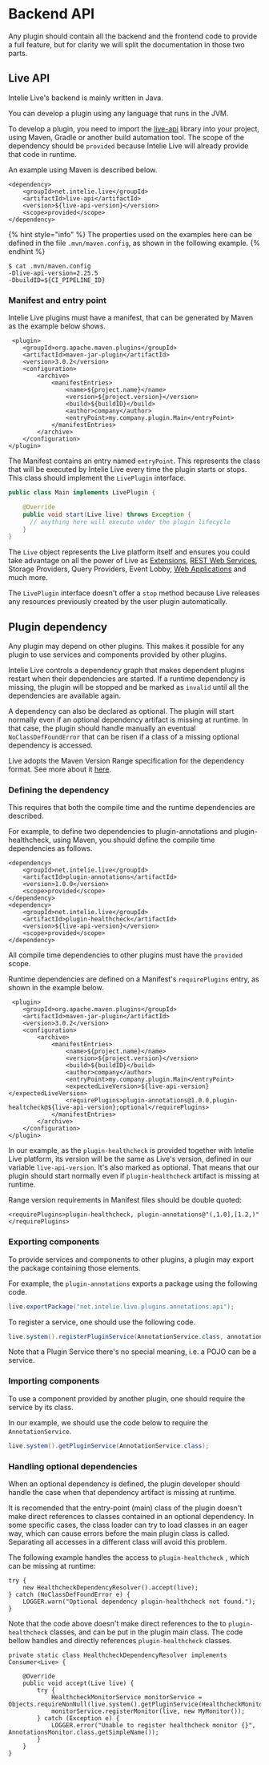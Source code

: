 # Backend API

Any plugin should contain all the backend and the frontend code to provide a full feature, but for clarity we will split the documentation in those two parts.

## Live API

Intelie Live's backend is mainly written in Java.

You can develop a plugin using any language that runs in the JVM.

To develop a plugin, you need to import the [live-api](https://search.maven.org/artifact/net.intelie.live/live-api) library into your project, using Maven, Gradle or another build automation tool. The scope of the dependency should be `provided` because Intelie Live will already provide that code in runtime.

An example using Maven is described below.

```markup
<dependency>
    <groupId>net.intelie.live</groupId>
    <artifactId>live-api</artifactId>
    <version>${live-api-version}</version>
    <scope>provided</scope>
</dependency>
```

{% hint style="info" %}
The properties used on the examples here can be defined in the file `.mvn/maven.config`, as shown in the following example.
{% endhint %}

```markup
$ cat .mvn/maven.config
-Dlive-api-version=2.25.5
-DbuildID=${CI_PIPELINE_ID}
```

### Manifest and entry point

Intelie Live plugins must have a manifest, that can be generated by Maven as the example below shows.

```markup
 <plugin>
    <groupId>org.apache.maven.plugins</groupId>
    <artifactId>maven-jar-plugin</artifactId>
    <version>3.0.2</version>
    <configuration>
        <archive>
            <manifestEntries>
                <name>${project.name}</name>
                <version>${project.version}</version>
                <build>${buildID}</build>
                <author>company</author>
                <entryPoint>my.company.plugin.Main</entryPoint>
            </manifestEntries>
        </archive>
    </configuration>
</plugin>
```

The Manifest contains an entry named `entryPoint`. This represents the class that will be executed by Intelie Live every time the plugin starts or stops. This class should implement the `LivePlugin` interface.

```java
public class Main implements LivePlugin {

    @Override
    public void start(Live live) throws Exception {
      // anything here will execute under the plugin lifecycle
    }
}
```

The `Live` object represents the Live platform itself and ensures you could take advantage on all the power of Live as [Extensions](extensions.md), [REST Web Services](web-services.md), Storage Providers, Query Providers, Event Lobby, [Web Applications](web-setup.md) and much more.

The `LivePlugin` interface doesn't offer a `stop` method because Live releases any resources previously created by the user plugin automatically.

## Plugin dependency

Any plugin may depend on other plugins. This makes it possible for any plugin to use services and components provided by other plugins.

Intelie Live controls a dependency graph that makes dependent plugins restart when their dependencies are started. If a runtime dependency is missing, the plugin will be stopped and be marked as `invalid` until all the dependencies are available again.

A dependency can also be declared as optional. The plugin will start normally even if an optional dependency artifact is missing at runtime. In that case, the plugin should handle manually an eventual `NoClassDefFoundError` that can be risen if a class of a missing optional dependency is accessed.

Live adopts the Maven Version Range specification for the dependency format. See more about it [here](https://maven.apache.org/enforcer/enforcer-rules/versionRanges.html).

### Defining the dependency

This requires that both the compile time and the runtime dependencies are described.

For example, to define two dependencies to plugin-annotations and plugin-healthcheck, using Maven, you should define the compile time dependencies as follows.

```markup
<dependency>
    <groupId>net.intelie.live</groupId>
    <artifactId>plugin-annotations</artifactId>
    <version>1.0.0</version>
    <scope>provided</scope>
</dependency>
<dependency>
    <groupId>net.intelie.live</groupId>
    <artifactId>plugin-healthcheck</artifactId>
    <version>${live-api-version}</version>
    <scope>provided</scope>
</dependency>
```

All compile time dependencies to other plugins must have the `provided` scope.

Runtime dependencies are defined on a Manifest's `requirePlugins` entry, as shown in the example below.

```markup
 <plugin>
    <groupId>org.apache.maven.plugins</groupId>
    <artifactId>maven-jar-plugin</artifactId>
    <version>3.0.2</version>
    <configuration>
        <archive>
            <manifestEntries>
                <name>${project.name}</name>
                <version>${project.version}</version>
                <build>${buildID}</build>
                <author>company</author>
                <entryPoint>my.company.plugin.Main</entryPoint>
                <expectedLiveVersion>${live-api-version}</expectedLiveVersion>
                <requirePlugins>plugin-annotations@1.0.0,plugin-healtcheck@${live-api-version};optional</requirePlugins>
            </manifestEntries>
        </archive>
    </configuration>
</plugin>
```

In our example, as the `plugin-healthcheck` is provided together with Intelie Live platform, its version will be the same as Live's version, defined in our variable `live-api-version`. It's also marked as optional. That means that our plugin should start normally even if `plugin-healthcheck` artifact is missing at runtime.

Range version requirements in Manifest files should be double quoted:  

```markup
<requirePlugins>plugin-healthcheck, plugin-annotations@"(,1.0],[1.2,)"</requirePlugins>
```              


### Exporting components

To provide services and components to other plugins, a plugin may export the package containing those elements.

For example, the `plugin-annotations` exports a package using the following code.

```java
live.exportPackage("net.intelie.live.plugins.annotations.api");
```

To register a service, one should use the following code.

```java
live.system().registerPluginService(AnnotationService.class, annotationService);
```

Note that a Plugin Service there's no special meaning, i.e. a POJO can be a service.

### Importing components

To use a component provided by another plugin, one should require the service by its class.

In our example, we should use the code below to require the `AnnotationService`.

```java
live.system().getPluginService(AnnotationService.class);
```

### Handling optional dependencies

When an optional dependency is defined, the plugin developer should handle the case when that dependency artifact is missing at runtime.

It is recomended that the entry-point (main) class of the plugin doesn't make direct references to classes contained in an optional dependency. In some specific cases, the class loader can try to load classes in an eager way, which can cause errors before the main plugin class is called. Separating all accesses in a different class will avoid this problem.

The following example handles the access to `plugin-healthcheck` , which can be missing at runtime:

```
try {
    new HealthcheckDependencyResolver().accept(live);
} catch (NoClassDefFoundError e) {
    LOGGER.warn("Optional dependency plugin-healthcheck not found.");
}
```

Note that the code above doesn't make direct references to the to `plugin-healthcheck` classes, and can be put in the plugin main class. The code bellow handles and directly references `plugin-healthcheck` classes.

```
private static class HealthcheckDependencyResolver implements Consumer<Live> {

    @Override
    public void accept(Live live) {
        try {
            HealthcheckMonitorService monitorService = Objects.requireNonNull(live.system().getPluginService(HealthcheckMonitorService.class));
            monitorService.registerMonitor(live, new MyMonitor());
        } catch (Exception e) {
            LOGGER.error("Unable to register healthcheck monitor {}", AnnotationsMonitor.class.getSimpleName());
        }
    }
}
```
